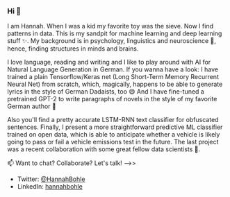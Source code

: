 ### Hi 👋 
I am Hannah. When I was a kid my favorite toy was the sieve. Now I find patterns in data. This is my sandpit for machine learning and deep learning stuff ✨. 
My background is in psychology, linguistics and neuroscience :brain:, hence, finding structures in minds and brains. 

I love language, reading and writing and I like to play around with AI for Natural Language Generation in German. If you wanna have a look: I have trained a plain Tensorflow/Keras net (Long Short-Term Memory Recurrent Neural Net) from scratch, which, magically, happens to be able to generate lyrics in the style of German Dadaists, too 😄 And I have fine-tuned a pretrained GPT-2 to write paragraphs of novels in the style of my favorite German author 💬

Also you'll find a pretty accurate LSTM-RNN text classifier for obfuscated sentences. Finally, I present a more straightforward predictive ML classifier trained on open data, which is able to anticipate whether a vehicle is likely going to pass or fail a vehicle emissions test in the future. The last project was a recent collaboration with some great fellow data scientists 👯.  

📫 Want to chat? Collaborate? Let's talk! -->>

- Twitter: [@HannahBohle](https://twitter.com/HannahBohle)
- LinkedIn: [hannahbohle](https://linkedin.com/in/hannahbohle)



<!--
**hhnnhh/hhnnhh** is a ✨ _special_ ✨ repository because its `README.md` (this file) appears on your GitHub profile.

Here are some ideas to get you started:

- 🔭 I’m currently working on ...
- 🌱 I’m currently learning ...
- 👯 I’m looking to collaborate on ...
- 🤔 I’m looking for help with ...
- 💬 Ask me about ...
- 📫 How to reach me: ...
- 😄 Pronouns: ...
- ⚡ Fun fact: ...
-->
